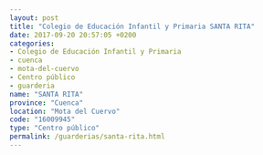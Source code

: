 ```yaml
---
layout: post
title: "Colegio de Educación Infantil y Primaria SANTA RITA"
date: 2017-09-20 20:57:05 +0200
categories:
- Colegio de Educación Infantil y Primaria
- cuenca
- mota-del-cuervo
- Centro público
- guarderia
name: "SANTA RITA"
province: "Cuenca"
location: "Mota del Cuervo"
code: "16009945"
type: "Centro público"
permalink: /guarderias/santa-rita.html
---
```

